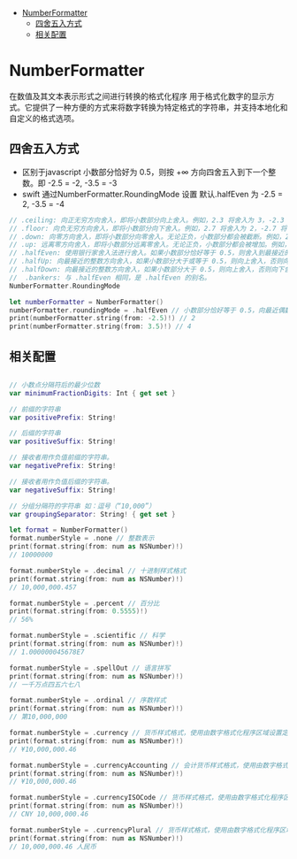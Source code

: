 <!-- @import "[TOC]" {cmd="toc" depthFrom=1 depthTo=6 orderedList=false} -->

<!-- code_chunk_output -->

- [NumberFormatter](#numberformatter)
  - [四舍五入方式](#四舍五入方式)
  - [相关配置](#相关配置)

<!-- /code_chunk_output -->


# NumberFormatter

在数值及其文本表示形式之间进行转换的格式化程序
用于格式化数字的显示方式。它提供了一种方便的方式来将数字转换为特定格式的字符串，并支持本地化和自定义的格式选项。

## 四舍五入方式

* 区别于javascript 小数部分恰好为 0.5，则按 +∞ 方向四舍五入到下一个整数。即 -2.5 = -2, -3.5 = -3
* swift 通过NumberFormatter.RoundingMode 设置 默认.halfEven 为 -2.5 = 2, -3.5 = -4

```swift
// .ceiling: 向正无穷方向舍入，即将小数部分向上舍入。例如，2.3 将舍入为 3，-2.3 将舍入为 -2。
// .floor: 向负无穷方向舍入，即将小数部分向下舍入。例如，2.7 将舍入为 2，-2.7 将舍入为 -3。
// .down: 向零方向舍入，即将小数部分向零舍入。无论正负，小数部分都会被截断。例如，2.9 将舍入为 2，-2.9 将舍入为 -2。
// .up: 远离零方向舍入，即将小数部分远离零舍入。无论正负，小数部分都会被增加。例如，2.1 将舍入为 3，-2.1 将舍入为 -3。
// .halfEven: 使用银行家舍入法进行舍入。如果小数部分恰好等于 0.5，则舍入到最接近的偶数。例如，2.5 将舍入为 2，3.5 将舍入为 4。 默认值
// .halfUp: 向最接近的整数方向舍入，如果小数部分大于或等于 0.5，则向上舍入，否则向下舍入。例如，2.5 将舍入为 3，2.4 将舍入为 2。
// .halfDown: 向最接近的整数方向舍入，如果小数部分大于 0.5，则向上舍入，否则向下舍入。例如，2.5 将舍入为 2，2.6 将舍入为 3。
//  .bankers: 与 .halfEven 相同，是 .halfEven 的别名。
NumberFormatter.RoundingMode

let numberFormatter = NumberFormatter()
numberFormatter.roundingMode = .halfEven // 小数部分恰好等于 0.5，向最近偶数进行舍入
print(numberFormatter.string(from: -2.5)!) // 2
print(numberFormatter.string(from: 3.5)!) // 4


```

## 相关配置

```swift

// 小数点分隔符后的最少位数
var minimumFractionDigits: Int { get set }

// 前缀的字符串
var positivePrefix: String!

// 后缀的字符串
var positiveSuffix: String!

// 接收者用作负值前缀的字符串。
var negativePrefix: String!

// 接收者用作负值后缀的字符串。
var negativeSuffix: String!

// 分组分隔符的字符串 如：逗号（“10,000”）
var groupingSeparator: String! { get set }
```

```swift
let format = NumberFormatter()
format.numberStyle = .none // 整数表示
print(format.string(from: num as NSNumber)!)
// 10000000

format.numberStyle = .decimal // 十进制样式格式
print(format.string(from: num as NSNumber)!)
// 10,000,000.457

format.numberStyle = .percent // 百分比
print(format.string(from: 0.5555)!)
// 56%

format.numberStyle = .scientific // 科学
print(format.string(from: num as NSNumber)!)
// 1.000000045678E7

format.numberStyle = .spellOut // 语言拼写
print(format.string(from: num as NSNumber)!)
// 一千万点四五六七八

format.numberStyle = .ordinal // 序数样式
print(format.string(from: num as NSNumber)!)
// 第10,000,000

format.numberStyle = .currency // 货币样式格式，使用由数字格式化程序区域设置定义的货币符号
print(format.string(from: num as NSNumber)!)
// ¥10,000,000.46

format.numberStyle = .currencyAccounting // 会计货币样式格式，使用由数字格式化程序区域设置定义的货币符号
print(format.string(from: num as NSNumber)!)
// ¥10,000,000.46

format.numberStyle = .currencyISOCode // 货币样式格式，使用由数字格式化程序区域设置定义的 ISO 4217 货币代码
print(format.string(from: num as NSNumber)!)
// CNY 10,000,000.46

format.numberStyle = .currencyPlural // 货币样式格式，使用由数字格式化程序区域设置定义的复数面额
print(format.string(from: num as NSNumber)!)
// 10,000,000.46 人民币
```
